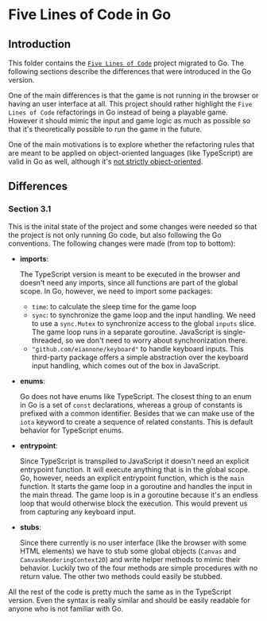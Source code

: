 Five Lines of Code in Go
========================

## Introduction

This folder contains the [`Five Lines of Code`](https://github.com/thedrlambda/five-lines) project migrated to Go. The following sections describe the differences that were introduced in the Go version.

One of the main differences is that the game is not running in the browser or having an user interface at all. This project should rather highlight the `Five Lines of Code` refactorings in Go instead of being a playable game. However it should mimic the input and game logic as much as possible so that it's theoretically possible to run the game in the future.

One of the main motivations is to explore whether the refactoring rules that are meant to be applied on object-oriented languages (like TypeScript) are valid in Go as well, although it's [not strictly object-oriented](https://go.dev/doc/faq#Is_Go_an_object-oriented_language).

## Differences

### Section 3.1

This is the inital state of the project and some changes were needed so that the project is not only running Go code, but also following the Go conventions. The following changes were made (from top to bottom):

- **imports**:

  The TypeScript version is meant to be executed in the browser and doesn't need any imports, since all functions are part of the global scope. In Go, however, we need to import some packages:
  - `time`: to calculate the sleep time for the game loop
  - `sync`: to synchronize the game loop and the input handling. We need to use a `sync.Mutex` to synchronize access to the global `inputs` slice. The game loop runs in a separate goroutine. JavaScript is single-threaded, so we don't need to worry about synchronization there.
  - `"github.com/eiannone/keyboard"` to handle keyboard inputs. This third-party package offers a simple abstraction over the keyboard input handling, which comes out of the box in JavaScript.
- **enums**:

  Go does not have enums like TypeScript. The closest thing to an enum in Go is a set of `const` declarations, whereas a group of constants is prefixed with a common identifier. Besides that we can make use of the `iota` keyword to create a sequence of related constants. This is default behavior for TypeScript enums.
- **entrypoint**:

  Since TypeScript is transpiled to JavaScript it doesn't need an explicit entrypoint function. It will execute anything that is in the global scope. Go, however, needs an explicit entrypoint function, which is the `main` function. It starts the game loop in a goroutine and handles the input in the main thread. The game loop is in a goroutine because it's an endless loop that would otherwise block the execution. This would prevent us from capturing any keyboard input.

- **stubs**:

  Since there currently is no user interface (like the browser with some HTML elements) we have to stub some global objects (`Canvas` and `CanvasRenderingContext2D`) and write helper methods to mimic their behavior. Luckily two of the four methods are simple procedures with no return value. The other two methods could easily be stubbed.

All the rest of the code is pretty much the same as in the TypeScript version. Even the syntax is really similar and should be easily readable for anyone who is not familiar with Go.
